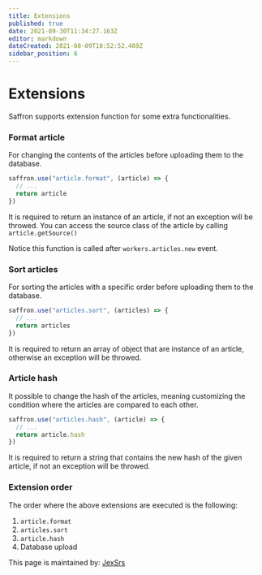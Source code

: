 ```yaml
---
title: Extensions
published: true
date: 2021-09-30T11:34:27.163Z
editor: markdown
dateCreated: 2021-08-09T10:52:52.469Z
sidebar_position: 6
---
```


# Extensions

Saffron supports extension function for some extra functionalities.

### Format article
For changing the contents of the articles before uploading them to the database.
```js
saffron.use("article.format", (article) => {
  // ...
  return article
})
```
It is required to return an instance of an article, if not an exception will be throwed.
You can access the source class of the article by calling `article.getSource()`

Notice this function is called after `workers.articles.new` event.



### Sort articles
For sorting the articles with a specific order before uploading them to the database.
```js
saffron.use("articles.sort", (articles) => {
  // ...
  return articles
})
```
It is required to return an array of object that are instance of an article, otherwise an exception will be throwed.



### Article hash
It possible to change the hash of the articles, meaning customizing the condition where the articles are compared to each other.
```js
saffron.use("articles.hash", (article) => {
  // ...
  return article.hash
})
```
It is required to return a string that contains the new hash of the given article, if not an exception will be throwed.



### Extension order
The order where the above extensions are executed is the following:
1) `article.format`
2) `articles.sort`
3) `article.hash`
4) Database upload


This page is maintained by: [JexSrs](https://github.com/JexSrs)
